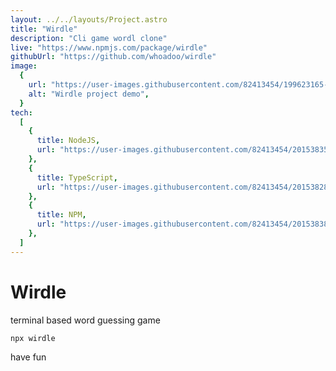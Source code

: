```yaml
---
layout: ../../layouts/Project.astro
title: "Wirdle"
description: "Cli game wordl clone"
live: "https://www.npmjs.com/package/wirdle"
githubUrl: "https://github.com/whoadoo/wirdle"
image:
  {
    url: "https://user-images.githubusercontent.com/82413454/199623165-0ee9953b-698f-4d87-87c1-9cf8e0948758.png",
    alt: "Wirdle project demo",
  }
tech:
  [
    {
      title: NodeJS,
      url: "https://user-images.githubusercontent.com/82413454/201538353-5621b947-de71-4193-807c-67b55e44166e.svg",
    },
    {
      title: TypeScript,
      url: "https://user-images.githubusercontent.com/82413454/201538286-f5eec681-c586-4fbb-90d8-b5037cfd2bed.svg",
    },
    {
      title: NPM,
      url: "https://user-images.githubusercontent.com/82413454/201538380-39242308-f3af-4c54-80bb-6a360e5eb71d.svg",
    },
  ]
---
```


# Wirdle

terminal based word guessing game

`npx wirdle`

have fun
